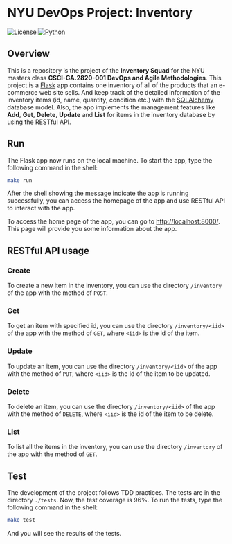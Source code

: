 # NYU DevOps Project: Inventory
[![License](https://img.shields.io/badge/License-Apache_2.0-blue.svg)](https://opensource.org/licenses/Apache-2.0)
[![Python](https://img.shields.io/badge/Language-Python-blue.svg)](https://python.org/)


## Overview

This is a repository is the project of the **Inventory Squad** for the NYU masters class **CSCI-GA.2820-001 DevOps and Agile Methodologies**. This project is a [Flask](https://flask.palletsprojects.com/) app contains one inventory of all of the products that an e-commerce web site sells. And keep track of the detailed information of the inventory items (id, name, quantity, condition etc.) with the [SQLAlchemy](https://www.sqlalchemy.org/) database model. Also, the app implements the management features like **Add**, **Get**, **Delete**, **Update** and **List** for items in the inventory database by using the RESTful API.

## Run
The Flask app now runs on the local machine. To start the app, type the following command in the shell:

```bash
make run
```

After the shell showing the message indicate the app is running successfully, you can access the homepage of the app and use RESTful API to interact with the app.

To access the home page of the app, you can go to <http://localhost:8000/>. This page will provide you some information about the app.

## RESTful API usage

### Create

To create a new item in the inventory, you can use the directory `/inventory` of the app with the method of `POST`.

### Get

To get an item with specified id, you can use the directory `/inventory/<iid>` of the app with the method of `GET`, where `<iid>` is the id of the item.

### Update

To update an item, you can use the directory `/inventory/<iid>` of the app with the method of `PUT`, where `<iid>` is the id of the item to be updated.

### Delete

To delete an item, you can use the directory `/inventory/<iid>` of the app with the method of `DELETE`, where `<iid>` is the id of the item to be delete.

### List

To list all the items in the inventory, you can use the directory `/inventory` of the app with the method of `GET`.

## Test

The development of the project follows TDD practices. The tests are in the directory `./tests`. Now, the test coverage is 96%. To run the tests, type the following command in the shell:

```bash
make test
```

And you will see the results of the tests.

